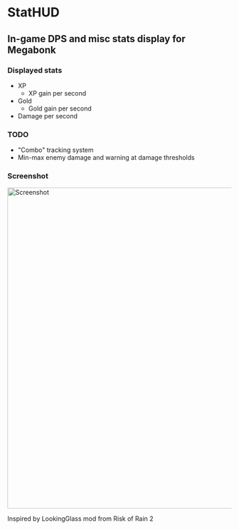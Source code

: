 # StatHUD
## In-game DPS and misc stats display for Megabonk

### Displayed stats

- XP
  - XP gain per second
- Gold
  - Gold gain per second
- Damage per second

### TODO
- "Combo" tracking system
- Min-max enemy damage and warning at damage thresholds

### Screenshot
<img width="1280" height="720" alt="Screenshot" src="https://github.com/user-attachments/assets/26f186dc-a757-465b-9224-692153c6ab74" />

Inspired by LookingGlass mod from Risk of Rain 2
